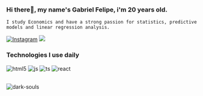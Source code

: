 ### Hi there👋, my name's Gabriel Felipe, i'm 20 years old. 
    I study Economics and have a strong passion for statistics, predictive models and linear regression analysis.
[![Instagram](https://img.shields.io/badge/Instagram-E4405F?style=for-the-badge&logo=instagram&logoColor=white)](https://instagram.com/gabrielf.fso)
<a href="https://www.linkedin.com/in/gabriel-felipe-silva-de-oliveira-785109225/" target="_blank"><img src="https://img.shields.io/badge/-LinkedIn-%230077B5?style=for-the-badge&logo=linkedin&logoColor=white" target="_blank"></a>
  

### Technologies I use daily

<div style="display: inline_block">
  <img align="center" alt="html5" src="https://img.shields.io/badge/Python-14354C?style=for-the-badge&logo=python&logoColor=white" />
  <img align="center" alt="js" src="https://img.shields.io/badge/R-276DC3?style=for-the-badge&logo=r&logoColor=white" />
  <img align="center" alt="ts" src="https://img.shields.io/badge/MySQL-00000F?style=for-the-badge&logo=mysql&logoColor=white" />
  <img align="center" alt="react" src="https://img.shields.io/badge/Microsoft_Excel-217346?style=for-the-badge&logo=microsoft-excel&logoColor=white" />
</div><br/>

![dark-souls](https://user-images.githubusercontent.com/107888818/217057071-17ab712e-94df-4ea6-9d99-6dce5d33e4ca.gif)
